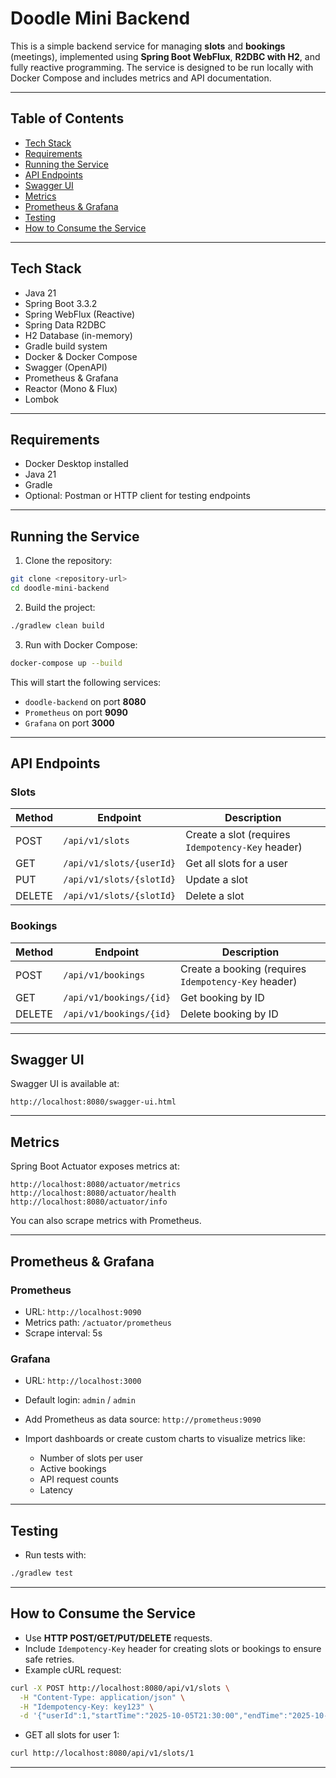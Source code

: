 # Doodle Mini Backend

This is a simple backend service for managing **slots** and **bookings** (meetings), implemented using **Spring Boot WebFlux**, **R2DBC with H2**, and fully reactive programming. The service is designed to be run locally with Docker Compose and includes metrics and API documentation.

---

## Table of Contents

* [Tech Stack](#tech-stack)
* [Requirements](#requirements)
* [Running the Service](#running-the-service)
* [API Endpoints](#api-endpoints)
* [Swagger UI](#swagger-ui)
* [Metrics](#metrics)
* [Prometheus & Grafana](#prometheus--grafana)
* [Testing](#testing)
* [How to Consume the Service](#how-to-consume-the-service)

---

## Tech Stack

* Java 21
* Spring Boot 3.3.2
* Spring WebFlux (Reactive)
* Spring Data R2DBC
* H2 Database (in-memory)
* Gradle build system
* Docker & Docker Compose
* Swagger (OpenAPI)
* Prometheus & Grafana
* Reactor (Mono & Flux)
* Lombok

---

## Requirements

* Docker Desktop installed
* Java 21
* Gradle
* Optional: Postman or HTTP client for testing endpoints

---

## Running the Service

1. Clone the repository:

```bash
git clone <repository-url>
cd doodle-mini-backend
```

2. Build the project:

```bash
./gradlew clean build
```

3. Run with Docker Compose:

```bash
docker-compose up --build
```

This will start the following services:

* `doodle-backend` on port **8080**
* `Prometheus` on port **9090**
* `Grafana` on port **3000**

---

## API Endpoints

### Slots

| Method | Endpoint                 | Description                                       |
| ------ | ------------------------ | ------------------------------------------------- |
| POST   | `/api/v1/slots`          | Create a slot (requires `Idempotency-Key` header) |
| GET    | `/api/v1/slots/{userId}` | Get all slots for a user                          |
| PUT    | `/api/v1/slots/{slotId}` | Update a slot                                     |
| DELETE | `/api/v1/slots/{slotId}` | Delete a slot                                     |

### Bookings

| Method | Endpoint                | Description                                          |
| ------ | ----------------------- | ---------------------------------------------------- |
| POST   | `/api/v1/bookings`      | Create a booking (requires `Idempotency-Key` header) |
| GET    | `/api/v1/bookings/{id}` | Get booking by ID                                    |
| DELETE | `/api/v1/bookings/{id}` | Delete booking by ID                                 |

---

## Swagger UI

Swagger UI is available at:

```
http://localhost:8080/swagger-ui.html
```

---

## Metrics

Spring Boot Actuator exposes metrics at:

```
http://localhost:8080/actuator/metrics
http://localhost:8080/actuator/health
http://localhost:8080/actuator/info
```

You can also scrape metrics with Prometheus.

---

## Prometheus & Grafana

### Prometheus

* URL: `http://localhost:9090`
* Metrics path: `/actuator/prometheus`
* Scrape interval: 5s

### Grafana

* URL: `http://localhost:3000`
* Default login: `admin` / `admin`
* Add Prometheus as data source: `http://prometheus:9090`
* Import dashboards or create custom charts to visualize metrics like:

    * Number of slots per user
    * Active bookings
    * API request counts
    * Latency

---

## Testing

* Run tests with:

```bash
./gradlew test
```

---

## How to Consume the Service

* Use **HTTP POST/GET/PUT/DELETE** requests.
* Include `Idempotency-Key` header for creating slots or bookings to ensure safe retries.
* Example cURL request:

```bash
curl -X POST http://localhost:8080/api/v1/slots \
  -H "Content-Type: application/json" \
  -H "Idempotency-Key: key123" \
  -d '{"userId":1,"startTime":"2025-10-05T21:30:00","endTime":"2025-10-05T22:45:00"}'
```

* GET all slots for user 1:

```bash
curl http://localhost:8080/api/v1/slots/1
```

---
